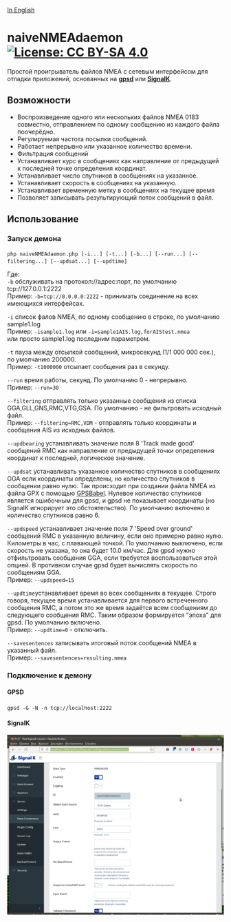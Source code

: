 [In English](https://github.com/VladimirKalachikhin/naiveNMEAdaemon/blob/master/README.md)
# naiveNMEAdaemon [![License: CC BY-SA 4.0](https://img.shields.io/badge/License-CC%20BY--SA%204.0-lightgrey.svg)](https://creativecommons.org/licenses/by-sa/4.0/)

Простой проигрыватель файлов NMEA с сетевым интерфейсом для отладки приложений, основанных на **[gpsd](https://gpsd.io/)**  или **[SignalK](https://signalk.org/)**.

## Возможности
* Воспроизведение одного или нескольких файлов NMEA 0183 совместно, отправлением по одному сообщению из каждого файла поочерёдно.
* Регулируемая частота посылки сообщений.
* Работает непрерывно или указанное количество времени.
* Фильтрация сообщений
* Устанавливает курс в сообщениях как направление от предыдущей к последней точке определения координат.
* Устанавливает число спутников в сообщениях на указанное.
* Устанавливает скорость в сообщениях на указанную.
* Устанавливает временную метку в сообщениях на текущее время
* Позволяет записывать результирующий поток сообщений в файл.

## Использование
### Запуск демона
`php naiveNMEAdaemon.php [-i...] [-t...] [-b...] [--run...] [--filtering...] [--updsat...] [--updtime]`  

Где:  
`-b` обслуживать на протокол://адрес:порт, по умолчанию tcp://127.0.0.1:2222  
Пример: `-b=tcp://0.0.0.0:2222` - принимать соединение на всех имеющихся интерфейсах.  

`-i` список фалов NMEA, по одному сообщению в строке, по умолчанию sample1.log  
Пример: `-isample1.log` или `-i=sample1AIS.log,forAIStest.nmea`   
или просто sample1.log последним параметром.

`-t` пауза между отсылкой сообщений, микросекунд (1/1 000 000 сек.), по умолчанию 200000.  
Пример: `-t1000000` отсылает сообщения раз в секунду.  

`--run` время работы, секунд. По умолчанию 0 - непрерывно.  
Пример: `--run=30`  

`--filtering` отправлять только указанные сообщения из списка GGA,GLL,GNS,RMC,VTG,GSA. По умолчанию - не фильтровать исходный файл.  
Пример: `--filtering=RMC,VDM` - отправлять только координаты и сообщения AIS из исходных файлов.  

`--updbearing` устанавливать значение поля 8 'Track made good' сообщений RMC как направление от предыдущей точки определения координат к последней, логическое значение.  

`--updsat` устанавливать указанное количество спутников в сообщениях GGA если координаты определены, но количество спутников в сообщении равно нулю. Так происходит при создании файла NMEA из файла GPX с помощью [GPSBabel](https://www.gpsbabel.org/). Нулевое количество спутников является ошибочным для gpsd, и gpsd не показывает координаты (но SignalK игнорирует это обстоятельство). По умолчанию включено и количество спутников равно 6.  

`--updspeed` устанавливает значение поля 7 'Speed over ground' сообщений RMC в указанную величину, если оно примерно равно нулю. Километры в час, с плавающей точкой. По умолчанию выключено, если скорость не указана, то она будет 10.0 км/час. Для gpsd нужно отфильтровать сообщения GGA, если требуется воспользоваться этой опцией. В противном случае gpsd будет вычислять скорость по сообщениям GGA.   
Пример: `--updspeed=15` 

`--updtime`устанавливает время во всех сообщениях в текущее. Строго говоря, текущее время устанавливается для первого встреченного сообщения RMC, а потом это же время задаётся всем сообщениям до следующего сообщения RMC. Таким образом формируется "эпоха" для gpsd. По умолчанию включено.  
Пример: `--updtime=0` - отключить.

`--savesentences` записывать итоговый поток сообщений NMEA в указанный файл.  
Пример: `--savesentences=resulting.nmea`  

### Подключение к демону
#### GPSD
`gpsd -G -N -n tcp://localhost:2222`  

#### SignalK
![SignalK Data Connections settings](screenshots/s1.png)